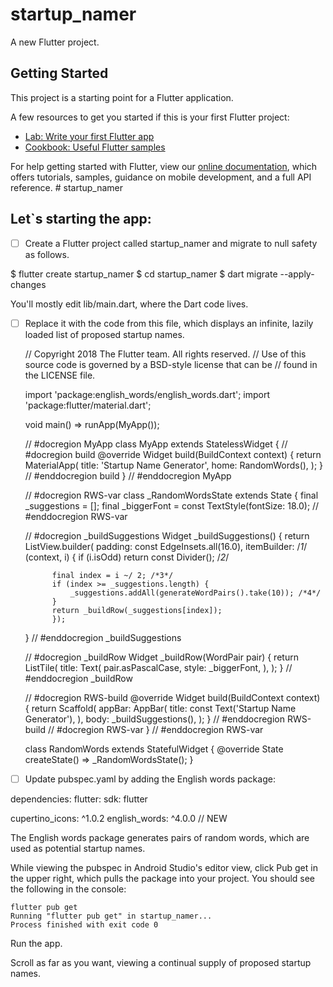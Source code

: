 # startup_namer

A new Flutter project.

## Getting Started

This project is a starting point for a Flutter application.

A few resources to get you started if this is your first Flutter project:

- [Lab: Write your first Flutter app](https://flutter.dev/docs/get-started/codelab)
- [Cookbook: Useful Flutter samples](https://flutter.dev/docs/cookbook)

For help getting started with Flutter, view our
[online documentation](https://flutter.dev/docs), which offers tutorials,
samples, guidance on mobile development, and a full API reference.
#   s t a r t u p _ n a m e r 
 
 
## Let`s starting the app:

- [ ] Create a Flutter project called startup_namer and migrate to null safety as follows.


$ flutter create startup_namer
$ cd startup_namer
$ dart migrate --apply-changes

You'll mostly edit lib/main.dart, where the Dart code lives.

- [ ] Replace it with the code from this file, which displays an infinite, lazily loaded list of proposed startup names.

    // Copyright 2018 The Flutter team. All rights reserved.
    // Use of this source code is governed by a BSD-style license that can be
    // found in the LICENSE file.

    import 'package:english_words/english_words.dart';
    import 'package:flutter/material.dart';

    void main() => runApp(MyApp());

    // #docregion MyApp
    class MyApp extends StatelessWidget {
    // #docregion build
    @override
    Widget build(BuildContext context) {
        return MaterialApp(
        title: 'Startup Name Generator',
        home: RandomWords(),
        );
    }
    // #enddocregion build
    }
    // #enddocregion MyApp

    // #docregion RWS-var
    class _RandomWordsState extends State<RandomWords> {
    final _suggestions = <WordPair>[];
    final _biggerFont = const TextStyle(fontSize: 18.0);
    // #enddocregion RWS-var

    // #docregion _buildSuggestions
    Widget _buildSuggestions() {
        return ListView.builder(
            padding: const EdgeInsets.all(16.0),
            itemBuilder: /*1*/ (context, i) {
            if (i.isOdd) return const Divider(); /*2*/

            final index = i ~/ 2; /*3*/
            if (index >= _suggestions.length) {
                _suggestions.addAll(generateWordPairs().take(10)); /*4*/
            }
            return _buildRow(_suggestions[index]);
            });
    }
    // #enddocregion _buildSuggestions

    // #docregion _buildRow
    Widget _buildRow(WordPair pair) {
        return ListTile(
        title: Text(
            pair.asPascalCase,
            style: _biggerFont,
        ),
        );
    }
    // #enddocregion _buildRow

    // #docregion RWS-build
    @override
    Widget build(BuildContext context) {
        return Scaffold(
        appBar: AppBar(
            title: const Text('Startup Name Generator'),
        ),
        body: _buildSuggestions(),
        );
    }
    // #enddocregion RWS-build
    // #docregion RWS-var
    }
    // #enddocregion RWS-var

    class RandomWords extends StatefulWidget {
    @override
    State<RandomWords> createState() => _RandomWordsState();
    }

- [ ] Update pubspec.yaml by adding the English words package:


dependencies:
  flutter:
    sdk: flutter

  cupertino_icons: ^1.0.2
  english_words: ^4.0.0      // NEW

The English words package generates pairs of random words, which are used as potential startup names.

While viewing the pubspec in Android Studio's editor view, click Pub get in the upper right, which pulls the package into your project. You should see the following in the console:


    flutter pub get
    Running "flutter pub get" in startup_namer...
    Process finished with exit code 0
    
Run the app.

Scroll as far as you want, viewing a continual supply of proposed startup names.